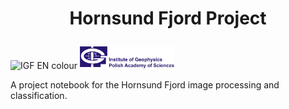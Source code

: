 # <p align="center"> Hornsund Fjord Project </p>
![IGF EN colour](https://github.com/user-attachments/assets/483cf5b9-7cb0-412c-a136-7f0ba8e32656)
<img src="https://github.com/jcbw/Hornsund_Project/blob/main/IGF%20EN%20colour.png" width=30% height=40%>

A project notebook for the Hornsund Fjord image processing and classification.
